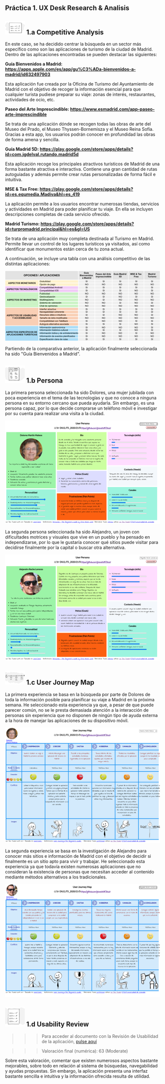 ## Práctica 1. UX Desk Research & Analisis 

![Método UX](img/Competitive.png) 1.a Competitive Analysis
-----

En este caso, se ha decidido centrar la búsqueda en un sector más específico como son las aplicaciones de turismo de la ciudad de Madrid. Dentro de las aplicaciones encontradas se pueden destacar las siguientes:


**Guía Bienvenidos a Madrid: https://apps.apple.com/es/app/gu%C3%ADa-bienvenidos-a-madrid/id632497903**

Esta aplicación fue creada por la Oficina de Turismo del Ayuntamiento de Madrid con el objetivo de recoger la información esencial para que cualquier turista pudiese preparar su viaje: zonas de interés, restaurantes, actividades de ocio, etc. 

**Paseo del Arte Imprescindible: https://www.esmadrid.com/app-paseo-arte-imprescindible**
    
Se trata de una aplicación dónde se recogen todas las obras de arte del Museo del Prado, el Museo Thyssen-Bornemisza y el Museo Reina Sofía. Gracias a esta app, los usuarios podrán conocer en profundidad las obras de forma amena y sencilla.

**Guía Madrid 5D: https://play.google.com/store/apps/details?id=com.jgdelval.rutando.madrid5d**

Esta aplicación recoge los principales atractivos turísticos de Madrid de una forma bastante atractiva e interactiva. Contiene una gran cantidad de rutas autoguiadas y además permite crear rutas personalizadas de forma fácil e intuitiva.

**MSE & Tax Free: https://play.google.com/store/apps/details?id=es.equmedia.Madiva&hl=es_419**

La aplicación permite a los usuarios encontrar numerosas tiendas, servicios y actividades en Madrid para poder planificar tu viaje. En ella se incluyen descripciones completas de cada servicio ofrecido.

**Madrid Turismo: https://play.google.com/store/apps/details?id=turpromadrid.principal&hl=es&gl=US**
	
Se trata de una aplicación muy completa destinada al Turismo en Madrid. Permite llevar un control de los lugares turísticos ya visitados, así como identificar que monumentos están cerca de tu zona actual.


A continuación, se incluye una tabla con una análisis competitivo de las distintas aplicaciones:

![AnalisisCompetidores](img/CompetitorAnalysis.png)

Partiendo de la comparativa anterior, la aplicación finalmente seleccionada ha sido "Guía Bienvenidos a Madrid".


![Método UX](img/Persona.png) 1.b Persona
-----

La primera persona seleccionada ha sido Dolores, una mujer jubilada con poca experiencia en el tema de las tecnologías y que no conoce a ninguna persona en su entorno cercano que pueda ayudarla. Sin embargo, es una persona capaz, por lo que decide comprarse un teléfono móvil e investigar por su cuenta para realizar una visita a la ciudad.

![Persona1](img/Persona1.png)

La segunda persona seleccionada ha sido Alejandro, un joven con dificultades motrices y visuales que vive en un pueblo y ha pensado en independizarse, por lo que le gustaría conocer qué sitios puede visitar para decidirse finalmente por la capital o buscar otra alternativa.

![Persona2](img/Persona2.png)

![Método UX](img/JourneyMap.png) 1.c User Journey Map
----
La primera experiencia se basa en la búsqueda por parte de Dolores de toda la información posible para planificar su viaje a Madrid en la próxima semana. He seleccionado esta experiencia ya que, a pesar de que puede parecer común, no se le presta demasiada atención a la interacción de personas sin experiencia que no disponen de ningún tipo de ayuda externa a la hora de manejar las aplicaciones de su dispositivo móvil.

![Journey1](img/Journey1.png)

La segunda experiencia se basa en la investigación de Alejandro para conocer más sitios e información de Madrid con el objetivo de decidir si finalmente es un sitio apto para vivir y trabajar. He seleccionado esta experiencia ya que todavía existen numerosas aplicaciones que no consideran la existencia de personas que necesitan acceder al contenido mediante métodos alternativos a los tradicionales.

![Journey2](img/Journey2.png)

![Método UX](img/usabilityReview.png) 1.d Usability Review
----

>>> Para acceder al documento con la Revisión de Usabilidad de la aplicación, [pulse aquí](https://github.com/jesusts99/DIU21/blob/master/P1/UsabilityReview.pdf)

>>> Valoración final (numérica): 63 (Moderate)

Sobre esta valoración, comentar que existen numerosos aspectos bastante mejorables, sobre todo en relación al sistema de búsquedas, navegabilidad y ayudas propuestas. Sin embargo, la aplicación presenta una interfaz bastante sencilla e intuitiva y la información ofrecida resulta de utilidad.
